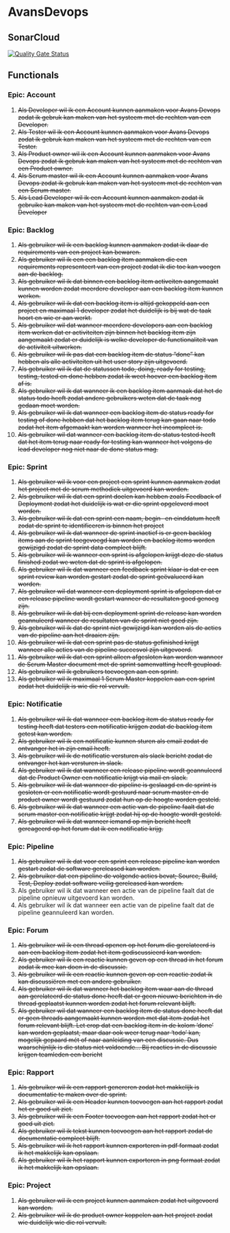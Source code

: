 # AvansDevops

## SonarCloud

[![Quality Gate Status](https://sonarcloud.io/api/project_badges/measure?project=sofa3-avans_avans-devops&metric=alert_status)](https://sonarcloud.io/summary/new_code?id=sofa3-avans_avans-devops)

## Functionals

### Epic: Account

1. ~~Als Developer wil ik een Account kunnen aanmaken voor Avans Devops zodat ik gebruk kan maken van het systeem met de rechten van een Developer.~~
1. ~~Als Tester wil ik een Account kunnen aanmaken voor Avans Devops zodat ik gebruk kan maken van het systeem met de rechten van een Tester.~~
1. ~~Als Product owner wil ik een Account kunnen aanmaken voor Avans Devops zodat ik gebruk kan maken van het systeem met de rechten van een Product owner.~~
1. ~~Als Scrum master wil ik een Account kunnen aanmaken voor Avans Devops zodat ik gebruk kan maken van het systeem met de rechten van een Scrum master.~~
1. ~~Als Lead Developer wil ik een Account kunnen aanmaken zodat ik gebruike kan maken van het systeem met de rechten van een Lead Developer~~

### Epic: Backlog

1. ~~Als gebruiker wil ik een backlog kunnen aanmaken zodat ik daar de requirements van een project kan bewaren.~~
1. ~~Als gebruiker wil ik een een backlog item aanmaken die een requirements representeert van een project zodat ik die toe kan voegen aan de backlog.~~
1. ~~Als gebruiker wil ik dat binnen een backlog item activeiten aangemaakt kunnen worden zodat meerdere developer aan een backlog item kunnen werken.~~
1. ~~Als gebruiker wil ik dat een backlog item is altijd gekoppeld aan een project en maximaal 1 developer zodat het duidelijk is bij wat de taak hoort en wie er aan werkt.~~
1. ~~Als gebruiker wil dat wanneer meerdere developers aan een backlog item werken dat er activiteiten zijn binnen het backlog item zijn aangemaakt zodat er duidelijk is welke developer de functionaliteit van de activiteit uitwerken.~~
1. ~~Als gebruiker wil ik pas dat een backlog item de status “done” kan hebben als alle activiteiten uit het user story zijn uitgevoerd.~~
1. ~~Als gebruiker wil ik dat de statussen todo, doing, ready for testing, testing, tested en done hebben zodat ik weet hoever een backlog item af is.~~
1. ~~Als gebruiker wil ik dat wanneer ik een backlog item aanmaak dat het de status todo heeft zodat andere gebruikers weten dat de taak nog gedaan moet worden.~~
1. ~~Als gebruiker wil ik dat wanneer een backlog item de status ready for testing of done hebben dat het backlog item terug kan gaan naar todo zodat het item afgemaakt kan worden wanneer het incompleet is.~~
1. ~~Als gebruiker wil dat wanneer een backlog item de status tested heeft dat het item terug naar ready for testing kan wanneer het volgens de lead developer nog niet naar de done status mag.~~

### Epic: Sprint

1. ~~Als gebruiker wil ik voor een project een sprint kunnen aanmaken zodat het project met de scrum methodiek uitgevoerd kan worden.~~
1. ~~Als gebruiker wil ik dat een sprint doelen kan hebben zoals Feedback of Deployment zodat het duidelijk is wat er die sprint opgeleverd moet worden.~~
1. ~~Als gebruiker wil ik dat een sprint een naam, begin- en einddatum heeft zodat de sprint te identificeren is binnen het project~~
1. ~~Als gebruiker wil ik dat wanneer de sprint inactief is er geen backlog items aan de sprint toegevoegd kan worden en backlog items worden gewijzigd zodat de sprint data compleet blijft.~~
1. ~~Als gebruiker wil ik wanneer een sprint is afgelopen krijgt deze de status finished zodat we weten dat de sprint is afgelopen.~~
1. ~~Als gebruiker wil ik dat wanneer een feedback sprint klaar is dat er een sprint review kan worden gestart zodat de sprint geëvalueerd kan worden.~~
1. ~~Als gebruiker wil dat wanneer een deployment sprint is afgelopen dat er een release pipeline wordt gestart wanneer de resultaten goed genoeg zijn.~~
1. ~~Als gebruiker wil ik dat bij een deployment sprint de release kan worden geannuleerd wanneer de resultaten van de sprint niet goed zijn.~~
1. ~~Als gebruiker wil ik dat de sprint niet gewijzigd kan worden als de acties van de pipeline aan het draaien zijn.~~
1. ~~Als gebruiker wil ik dat een sprint pas de status gefinished krijgt wanneer alle acties van de pipeline succesvol zijn uitgevoerd.~~
1. ~~Als gebruiker wil ik dat een sprint alleen afgesloten kan worden wanneer de Scrum Master document met de sprint samenvatting heeft geupload.~~
1. ~~Als gebruiker wil ik gebruikers toevoegen aan een sprint.~~
1. ~~Als gebruiker wil ik maximaal 1 Scrum Master koppelen aan een sprint zodat het duidelijk is wie die rol vervult.~~

### Epic: Notificatie

1. ~~Als gebruiker wil ik dat wanneer een backlog item de status ready for testing heeft dat testers een notificatie krijgen zodat de backlog item getest kan worden.~~
1. ~~Als gebruiker wil ik een notificatie kunnen sturen als email zodat de ontvanger het in zijn email heeft.~~
1. ~~Als gebruiker wil ik de notificatie versturen als slack bericht zodat de ontvanger het kan versturen in slack.~~
1. ~~Als gebruiker wil ik dat wanneer een release pipeline wordt geannuleerd dat de Product Owner een notificatie krijgt via mail en slack.~~
1. ~~Als gebruiker wil ik dat wanneer de pipeline is geslaagd en de sprint is gesloten er een notificatie wordt gestuurd naar scrum master en de product owner wordt gestuurd zodat hun op de hoogte worden gesteld.~~
1. ~~Als gebruiker wil ik dat wanneer een actie van de pipeline faalt dat de scrum master een notificatie krijgt zodat hij op de hoogte wordt gesteld.~~
1. ~~Als gebruiker wil ik dat wanneer iemand op mijn bericht heeft gereageerd op het forum dat ik een notificatie krijg.~~

### Epic: Pipeline

1. ~~Als gebruiker wil ik dat voor een sprint een release pipeline kan worden gestart zodat de software gereleased kan worden.~~
1. ~~Als gebruiker dat een pipeline de volgende acties bevat; Source, Build, Test, Deploy zodat software veilig gereleased kan worden.~~
1. Als gebruiker wil ik dat wanneer een actie van de pipeline faalt dat de pipeline opnieuw uitgevoerd kan worden.
1. Als gebruiker wil ik dat wanneer een actie van de pipeline faalt dat de pipeline geannuleerd kan worden.

### Epic: Forum

1. ~~Als gebruiker wil ik een thread openen op het forum die gerelateerd is aan een backlog item zodat het item gediscussieerd kan worden.~~
1. ~~Als gebruiker wil ik een reactie kunnen geven op een thread in het forum zodat ik mee kan doen in de discussie.~~
1. ~~Als gebruiker wil ik een reactie kunnen geven op een reactie zodat ik kan discussiëren met een andere gebruiker.~~
1. ~~Als gebruiker wil ik dat wanneer het backlog item waar aan de thread aan gerelateerd de status done heeft dat er geen nieuwe berichten in de thread geplaatst kunnen worden zodat het forum relevant blijft.~~
1. ~~Als gebruiker wil dat wanneer een backlog item de status done heeft dat er geen threads aangemaakt kunnen worden met dat item zodat het forum relevant blijft. Let erop dat een backlog item in de kolom ‘done’ kan worden geplaatst, maar daar ook weer terug naar ‘todo’ kan, mogelijk gepaard mét of naar aanleiding van een discussie. Dus waarschijnlijk is die status niet voldoende… Bij reacties in de discussie krijgen teamleden een bericht~~

### Epic: Rapport

1. ~~Als gebruiker wil ik een rapport genereren zodat het makkelijk is documentatie te maken over de sprint.~~
1. ~~Als gebruiker wil ik een Header kunnen toevoegen aan het rapport zodat het er goed uit ziet.~~
1. ~~Als gebruiker wil ik een Footer toevoegen aan het rapport zodat het er goed uit ziet.~~
1. ~~Als gebruiker wil ik tekst kunnen toevoegen aan het rapport zodat de documentatie compleet blijft.~~
1. ~~Als gebruiker wil ik het rapport kunnen exporteren in pdf formaat zodat ik het makkelijk kan opslaan.~~
1. ~~Als gebruiker wil ik het rapport kunnen exporteren in png formaat zodat ik het makkelijk kan opslaan.~~

### Epic: Project

1. ~~Als gebruiker wil ik een project kunnen aanmaken zodat het uitgevoerd kan worden.~~
1. ~~Als gebruiker wil ik de product owner koppelen aan het project zodat wie duidelijk wie die rol vervult.~~
